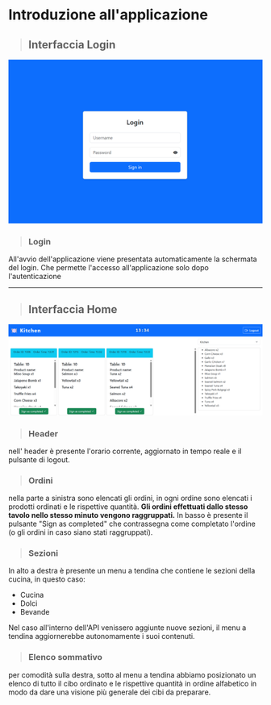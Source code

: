 # Introduzione all'applicazione
> ## Interfaccia Login

![login](MDsrc/login.png)

> ### Login

All'avvio dell'applicazione viene presentata automaticamente la schermata del login. Che permette l'accesso all'applicazione solo dopo l'autenticazione

---
> ## Interfaccia Home

![interfaccia](MDsrc/page.png)

> ### Header

nell' header è presente l'orario corrente, aggiornato in tempo reale e il pulsante di logout.

> ### Ordini

nella parte a sinistra sono elencati gli ordini, in ogni ordine sono elencati i prodotti ordinati e le rispettive quantità.
**Gli ordini effettuati dallo stesso tavolo nello stesso minuto vengono raggruppati.**
In basso è presente il pulsante "Sign as completed" che contrassegna come completato l'ordine (o gli ordini in caso siano stati raggruppati).

> ### Sezioni
In alto a destra è presente un menu a tendina che contiene le sezioni della cucina, in questo caso:
- Cucina
- Dolci
- Bevande

Nel caso all'interno dell'API venissero aggiunte nuove sezioni, il menu a tendina aggiornerebbe autonomamente i suoi contenuti.

> ### Elenco sommativo

per comodità sulla destra, sotto al menu a tendina abbiamo posizionato un elenco di tutto il cibo ordinato e le rispettive quantità in ordine alfabetico in modo da dare una visione più generale dei cibi da preparare.